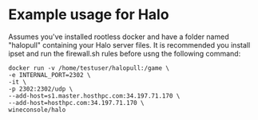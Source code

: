 # Example usage for Halo

Assumes you've installed rootless docker and have a folder named "halopull" containing your Halo server files. It is recommended you install ipset and run the firewall.sh rules before usng the following command:


    docker run -v /home/testuser/halopull:/game \
    -e INTERNAL_PORT=2302 \
    -it \
    -p 2302:2302/udp \
    --add-host=s1.master.hosthpc.com:34.197.71.170 \
    --add-host=hosthpc.com:34.197.71.170 \
    wineconsole/halo
